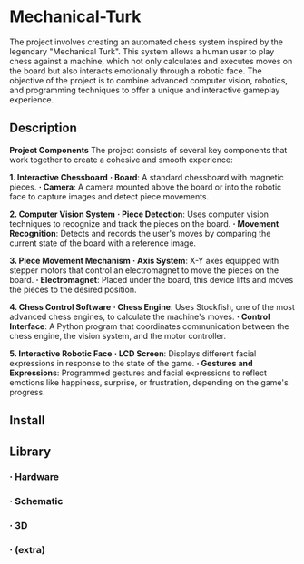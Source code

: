 # Mechanical-Turk
The project involves creating an automated chess system inspired by the legendary "Mechanical Turk". This system allows a human user to play chess against a machine, which not only calculates and executes moves on the board but also interacts emotionally through a robotic face. The objective of the project is to combine advanced computer vision, robotics, and programming techniques to offer a unique and interactive gameplay experience.

## Description

**Project Components**
The project consists of several key components that work together to create a cohesive and smooth experience:

**1. Interactive Chessboard**
**· Board**: A standard chessboard with magnetic pieces.
**· Camera**: A camera mounted above the board or into the robotic face to capture images and detect piece movements.

**2. Computer Vision System** 
**· Piece Detection**: Uses computer vision techniques to recognize and track the pieces on the board.
**· Movement Recognition**: Detects and records the user's moves by comparing the current state of the board with a reference image.

**3. Piece Movement Mechanism**
**· Axis System**: X-Y axes equipped with stepper motors that control an electromagnet to move the pieces on the board.
**· Electromagnet**: Placed under the board, this device lifts and moves the pieces to the desired position.

**4. Chess Control Software**
**· Chess Engine**: Uses Stockfish, one of the most advanced chess engines, to calculate the machine's moves.
**· Control Interface**: A Python program that coordinates communication between the chess engine, the vision system, and the motor controller.

**5. Interactive Robotic Face**
**· LCD Screen**: Displays different facial expressions in response to the state of the game.
**· Gestures and Expressions**: Programmed gestures and facial expressions to reflect emotions like happiness, surprise, or frustration, depending on the game's progress.

## Install

## Library

### · Hardware

### · Schematic

### · 3D

### · (extra)
